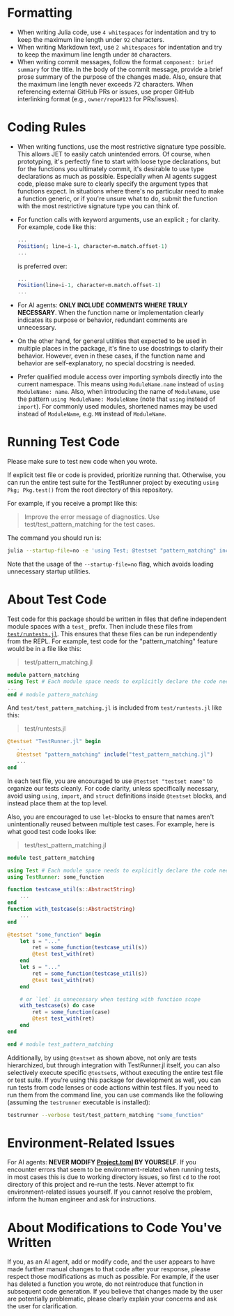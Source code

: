 # Formatting
- When writing Julia code, use `4 whitespaces` for indentation and try to keep
  the maximum line length under `92` characters.
- When writing Markdown text, use `2 whitespaces` for indentation and try to
  keep the maximum line length under `80` characters.
- When writing commit messages, follow the format `component: brief summary` for
  the title. In the body of the commit message, provide a brief prose summary of
  the purpose of the changes made.
  Also, ensure that the maximum line length never exceeds 72 characters.
  When referencing external GitHub PRs or issues, use proper GitHub interlinking
  format (e.g., `owner/repo#123` for PRs/issues).

# Coding Rules
- When writing functions, use the most restrictive signature type possible.
  This allows JET to easily catch unintended errors.
  Of course, when prototyping, it's perfectly fine to start with loose type
  declarations, but for the functions you ultimately commit, it's desirable to
  use type declarations as much as possible.
  Especially when AI agents suggest code, please make sure to clearly
  specify the argument types that functions expect.
  In situations where there's no particular need to make a function generic, or
  if you're unsure what to do, submit the function with the most restrictive
  signature type you can think of.

- For function calls with keyword arguments, use an explicit `;` for clarity.
  For example, code like this:
  ```julia
  ...
  Position(; line=i-1, character=m.match.offset-1)
  ...
  ```
  is preferred over:
  ```julia
  ...
  Position(line=i-1, character=m.match.offset-1)
  ...
  ```

- For AI agents: **ONLY INCLUDE COMMENTS WHERE TRULY NECESSARY**.
  When the function name or implementation clearly indicates its purpose or
  behavior, redundant comments are unnecessary.

- On the other hand, for general utilities that expected to be used in multiple
  places in the package, it's fine to use docstrings to clarify their
  behavior. However, even in these cases, if the function name and behavior are
  self-explanatory, no special docstring is needed.

- Prefer qualified module access over importing symbols directly into the current namespace.
  This means using `ModuleName.name` instead of `using ModuleName: name`.
  Also, when introducing the name of `ModuleName`, use the pattern
  `using ModuleName: ModuleName` (note that `using` instead of `import`).
  For commonly used modules, shortened names may be used instead of `ModuleName`,
  e.g. `MN` instead of `ModuleName`.

# Running Test Code
Please make sure to test new code when you wrote.

If explicit test file or code is provided, prioritize running that.
Otherwise, you can run the entire test suite for the TestRunner project by executing
`using Pkg; Pkg.test()` from the root directory of this repository.

For example, if you receive a prompt like this:
> Improve the error message of diagnostics.
> Use test/test_pattern_matching for the test cases.

The command you should run is:
```bash
julia --startup-file=no -e 'using Test; @testset "pattern_matching" include("test/test_pattern_matching")'
```
Note that the usage of the `--startup-file=no` flag, which avoids loading
unnecessary startup utilities.

# About Test Code

Test code for this package should be written in files that define independent
module spaces with a `test_` prefix.
Then include these files from [`test/runtests.jl`](./test/runtests.jl).
This ensures that these files can be run independently from the REPL.
For example, test code for the "pattern_matching" feature would be in a file like
this:
> test/pattern_matching.jl
```julia
module pattern_matching
using Test # Each module space needs to explicitly declare the code needed for execution
...
end # module pattern_matching
```
And `test/test_pattern_matching.jl` is included from `test/runtests.jl` like this:
> test/runtests.jl
```julia
@testset "TestRunner.jl" begin
   ...
   @testset "pattern_matching" include("test_pattern_matching.jl")
   ...
end
```

In each test file, you are encouraged to use `@testset "testset name"` to
organize our tests cleanly. For code clarity, unless specifically necessary,
avoid using `using`, `import`, and `struct` definitions  inside `@testset`
blocks, and instead place them at the top level.

Also, you are encouraged to use `let`-blocks to ensure that names aren't
unintentionally reused between multiple test cases.
For example, here is what good test code looks like:
> test/test_pattern_matching.jl
```julia
module test_pattern_matching

using Test # Each module space needs to explicitly declare the code needed for execution
using TestRunner: some_function

function testcase_util(s::AbstractString)
    ...
end
function with_testcase(s::AbstractString)
    ...
end

@testset "some_function" begin
    let s = "..."
        ret = some_function(testcase_util(s))
        @test test_with(ret)
    end
    let s = "..."
        ret = some_function(testcase_util(s))
        @test test_with(ret)
    end

    # or `let` is unnecessary when testing with function scope
    with_testcase(s) do case
        ret = some_function(case)
        @test test_with(ret)
    end
end

end # module test_pattern_matching
```

Additionally, by using `@testset` as shown above, not only are tests hierarchized,
but through integration with TestRunner.jl itself, you can also selectively
execute specific `@testset`s, without executing the entire test file or test suite.
If you're using this package for development as well, you can run tests
from code lenses or code actions within test files. If you need to run them from
the command line, you can use commands like the following
(assuming the `testrunner` executable is installed):
```bash
testrunner --verbose test/test_pattern_matching "some_function"
```

# Environment-Related Issues
For AI agents: **NEVER MODIFY [Project.toml](./Project.toml) BY YOURSELF**.
If you encounter errors that seem to be environment-related when running tests,
in most cases this is due to working directory issues, so first `cd` to the root directory of this project
and re-run the tests. Never attempt to fix environment-related issues yourself.
If you cannot resolve the problem, inform the human engineer and ask for instructions.

# About Modifications to Code You've Written
If you, as an AI agent, add or modify code, and the user appears to have made
further manual changes to that code after your response, please respect those
modifications as much as possible.
For example, if the user has deleted a function you wrote, do not reintroduce
that function in subsequent code generation.
If you believe that changes made by the user are potentially problematic,
please clearly explain your concerns and ask the user for clarification.
